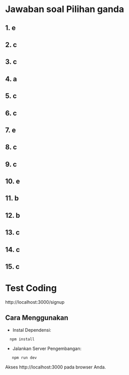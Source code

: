 # Jawaban soal Pilihan ganda

## 1. e

## 2. c

## 3. c

## 4. a

## 5. c

## 6. c

## 7. e

## 8. c

## 9. c

## 10. e

## 11. b

## 12. b

## 13. c

## 14. c

## 15. c

# Test Coding

http://localhost:3000/signup

## Cara Menggunakan

- Instal Dependensi:

```
  npm install
```

- Jalankan Server Pengembangan:

```
   npm run dev
```

Akses http://localhost:3000 pada browser Anda.
